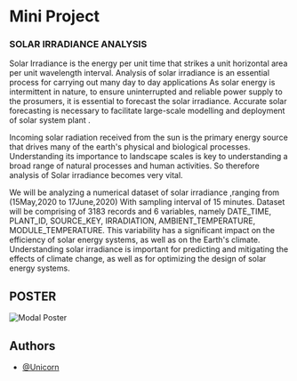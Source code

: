 
# Mini Project

### SOLAR  IRRADIANCE  ANALYSIS

Solar Irradiance is the energy per unit time that strikes a unit horizontal area per unit wavelength interval. Analysis of solar irradiance is an essential process for carrying out many day to day applications As solar energy is intermittent in nature, to ensure uninterrupted and reliable power supply to the prosumers, it is essential to forecast the solar irradiance. Accurate solar forecasting is necessary to facilitate large-scale modelling and deployment of solar system plant .

Incoming solar radiation received from the sun is the primary energy source that drives many of the earth's physical and biological processes. Understanding its importance to landscape scales is key to understanding a broad range of natural processes and human activities. So therefore analysis of Solar irradiance becomes very vital. 

We will be analyzing a numerical dataset of solar irradiance ,ranging from (15May,2020  to  17June,2020) With sampling interval of 15 minutes. Dataset will be comprising of 3183 records and 6 variables, namely DATE_TIME, PLANT_ID, SOURCE_KEY, IRRADIATION,
AMBIENT_TEMPERATURE, MODULE_TEMPERATURE.
This variability has a significant impact on the efficiency of solar energy systems, as well as on the Earth's climate. Understanding solar irradiance is important for predicting and mitigating the effects of climate change, as well as for optimizing the design of solar energy systems.

## POSTER

![Modal Poster](https://github.com/sahilgoyal7214/Statistics-for-Data-Science/blob/main/Projects/Exhibition%20poster%20.jpg?raw=true)


## Authors

- [@Unicorn](https://www.github.com/sahilgoyal7214)

